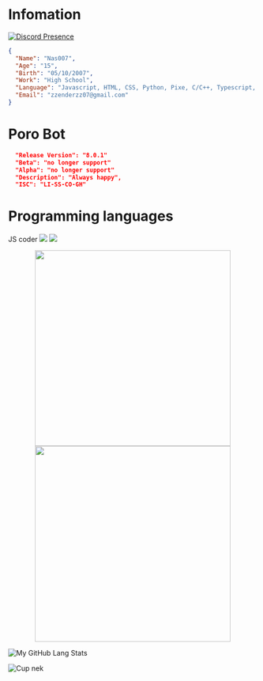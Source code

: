 # Infomation
[![Discord Presence](https://lanyard.cnrad.dev/api/850277508522704896)](https://discord.com/users/850277508522704896)


```json
{
  "Name": "Nas007",
  "Age": "15",
  "Birth": "05/10/2007",
  "Work": "High School",
  "Language": "Javascript, HTML, CSS, Python, Pixe, C/C++, Typescript, Node.js",
  "Email": "zzenderzz07@gmail.com"
}
```

# Poro Bot
```json
  "Release Version": "8.0.1"
  "Beta": "no longer support"
  "Alpha": "no longer support"
  "Description": "Always happy",
  "ISC": "LI-SS-CO-GH"
```
# Programming languages

 JS coder
![](https://komarev.com/ghpvc/?username=hongduc-code-dao)
![](https://komarev.com/ghpvc/?username=hongduc-code-dao)


<div align=center>
    <img
        width="396"
        src="https://streak-stats.demolab.com?user=DarkEnderr&theme=dracula&locale=vi&date_format=j%2Fn%5B%2FY%5D"
    />
    <img
        width="396"
        src="https://github-readme-stats.vercel.app/api?username=DarkEnderr&show_icons=true&theme=dracula"
    />
</div>


![My GitHub Lang Stats](https://github-readme-stats.vercel.app/api/top-langs/?username=DarkEnderr&theme=tokyonight&layout=compact)

![Cup nek](https://github-profile-trophy.vercel.app/?username=DarkEnderr&theme=onedark)

